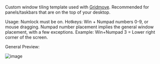 Custom window tiling template used with [Gridmove][1]. Recommended for panels/taskbars that are on the top of your desktop. 

Usage: 
Numlock must be on. 
Hotkeys: Win + Numpad numbers 0-9, or mouse dragging. 
Numpad number placement implies the general window placement, with a few exceptions.
Example: Win+Numpad 3 = Lower right corner of the screen. 

General Preview:

![image](http://www.gbgl-hq.com/demoness/gridmove_preview.png)


[1]: http://jgpaiva.dcmembers.com/gridmove.html
